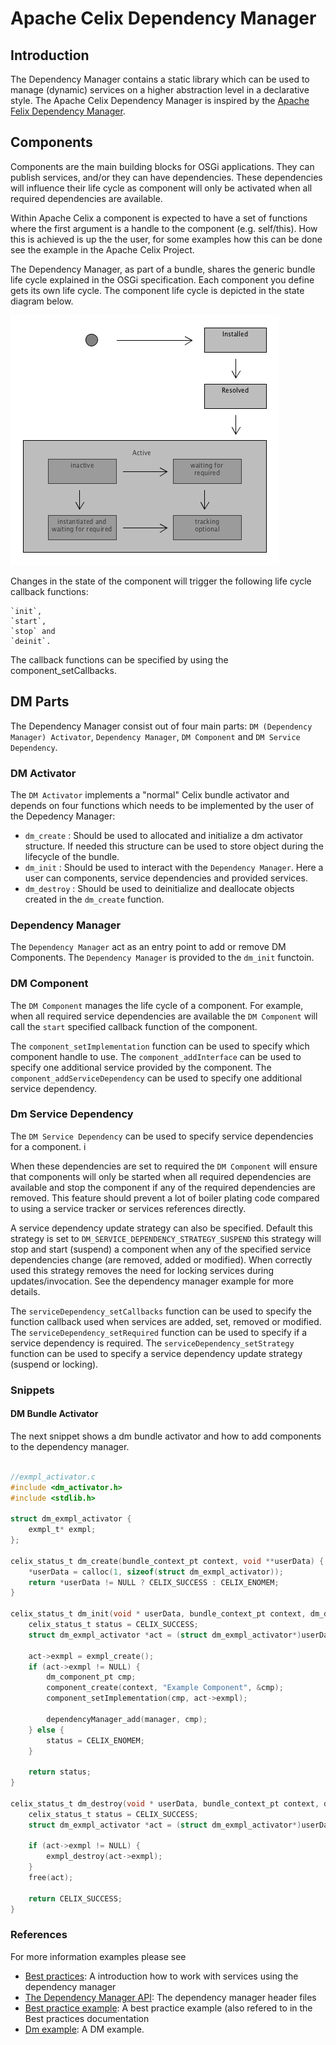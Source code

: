 # Apache Celix Dependency Manager

## Introduction

The Dependency Manager contains a static library which can be used to manage (dynamic) services on a higher abstraction level in a declarative style. 
The Apache Celix Dependency Manager is inspired by the [Apache Felix Dependency Manager](http://felix.apache.org/documentation/subprojects/apache-felix-dependency-manager.html).

## Components

Components are the main building blocks for OSGi applications. They can publish services, and/or they can have dependencies. These dependencies will influence their life cycle as component will only be activated when all required dependencies are available.

Within Apache Celix a component is expected to have a set of functions where the first argument is a handle to the component (e.g. self/this). How this is achieved is up the the user, for some examples how this can be done see the example in the Apache Celix Project. 

The Dependency Manager, as part of a bundle, shares the generic bundle life cycle explained in the OSGi specification. 
Each component you define gets its own life cycle. The component life cycle is depicted in the state diagram below.

![Component Life Cycle](doc-images/statediagram.png)

Changes in the state of the component will trigger the following life cycle callback functions:

    `init`,
    `start`,
    `stop` and
    `deinit`.

The callback functions can be specified by using the component_setCallbacks.

## DM Parts

The Dependency Manager consist out of four main parts: `DM (Dependency Manager) Activator`, `Dependency Manager`, `DM Component` and `DM Service Dependency`.

### DM Activator

The `DM Activator` implements a "normal" Celix bundle activator and depends on four functions which needs to be implemented by the user of the Depedency Manager:
 - `dm_create` : Should be used to allocated and initialize a dm activator structure. If needed this structure can be used to store object during the lifecycle of the bundle.
 - `dm_init` : Should be used to interact with the `Dependency Manager`. Here a user can components, service dependencies and provided services. 
 - `dm_destroy` : Should be used to deinitialize and deallocate objects created in the `dm_create` function.


### Dependency Manager

The `Dependency Manager` act as an entry point to add or remove DM Components. The `Dependency Manager` is provided to the `dm_init` functoin.

### DM Component

The `DM Component` manages the life cycle of a component. For example, when all required service dependencies are available the `DM Component` will call the `start` specified callback function of the component. 

The `component_setImplementation` function can be used to specify which component handle to use. 
The `component_addInterface` can be used to specify one additional service provided by the component. 
The `component_addServiceDependency` can be used to specify one additional service dependency.

### Dm Service Dependency 

The `DM Service Dependency` can be used to specify service dependencies for a component. i

When these dependencies are set to required the `DM Component` will ensure that components will only be started when all required dependencies are available and stop the component if any of the required dependencies are removed. 
This feature should prevent a lot of boiler plating code compared to using a service tracker or services references directly. 

A service dependency update strategy can also be specified. Default this strategy is set to `DM_SERVICE_DEPENDENCY_STRATEGY_SUSPEND` this strategy will stop and start (suspend) a component when any of the specified service dependencies change (are removed, added or modified). 
When correctly used this strategy removes the need for locking services during updates/invocation. See the dependency manager example for more details.

The `serviceDependency_setCallbacks` function can be used to specify the function callback used when services are added, set, removed or modified. 
The `serviceDependency_setRequired` function can be used to specify if a service dependency is required.
The `serviceDependency_setStrategy` function can be used to specify a service dependency update strategy (suspend or locking).

### Snippets

#### DM Bundle Activator

The next snippet shows a dm bundle activator and how to add components to the dependency manager.
```C

//exmpl_activator.c
#include <dm_activator.h>
#include <stdlib.h>

struct dm_exmpl_activator {
    exmpl_t* exmpl;
};

celix_status_t dm_create(bundle_context_pt context, void **userData) {                                                                                                                                             
    *userData = calloc(1, sizeof(struct dm_exmpl_activator));
    return *userData != NULL ? CELIX_SUCCESS : CELIX_ENOMEM;
}

celix_status_t dm_init(void * userData, bundle_context_pt context, dm_dependency_manager_pt manager) {
    celix_status_t status = CELIX_SUCCESS;
    struct dm_exmpl_activator *act = (struct dm_exmpl_activator*)userData;

    act->exmpl = exmpl_create();
    if (act->exmpl != NULL) {
        dm_component_pt cmp;
        component_create(context, "Example Component", &cmp);
        component_setImplementation(cmp, act->exmpl);

        dependencyManager_add(manager, cmp);
    } else {
        status = CELIX_ENOMEM;
    }

    return status;
}

celix_status_t dm_destroy(void * userData, bundle_context_pt context, dm_dependency_manager_pt manager) {
    celix_status_t status = CELIX_SUCCESS;
    struct dm_exmpl_activator *act = (struct dm_exmpl_activator*)userData;

    if (act->exmpl != NULL) {
        exmpl_destroy(act->exmpl);
    }
    free(act);

    return CELIX_SUCCESS;
}  
```
### References

For more information examples please see

- [Best practices](../documents/best_practices/README.md): A introduction how to work with services using the dependency manager
- [The Dependency Manager API](public/include): The dependency manager header files
- [Best practice example](../examples/best_practice_example): A best practice example (also refered to in the Best practices documentation
- [Dm example](../examples/dm_example): A DM example.  
